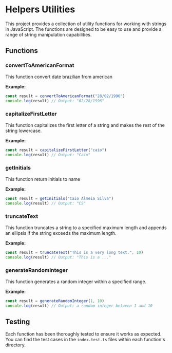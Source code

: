 # Helpers Utilities

This project provides a collection of utility functions for working with strings in JavaScript. The functions are designed to be easy to use and provide a range of string manipulation capabilities.

## Functions

### convertToAmericanFormat

This function convert date brazilian from american

**Example:**

```javascript
const result = convertToAmericanFormat("28/02/1996")
console.log(result) // Output: "02/28/1996"
```

### capitalizeFirstLetter

This function capitalizes the first letter of a string and makes the rest of the string lowercase.

**Example:**

```javascript
const result = capitalizeFirstLetter("caio")
console.log(result) // Output: "Caio"
```

### getInitials

This function return initials to name

**Example:**

```javascript
const result = getInitials("Caio Almeia Silva")
console.log(result) // Output: "CS"
```

### truncateText

This function truncates a string to a specified maximum length and appends an ellipsis if the string exceeds the maximum length.

**Example:**

```javascript
const result = truncateText("This is a very long text.", 10)
console.log(result) // Output: "This is a ..."
```

### generateRandomInteger

This function generates a random integer within a specified range.

**Example:**

```javascript
const result = generateRandomInteger(1, 10)
console.log(result) // Output: a random integer between 1 and 10
```

## Testing

Each function has been thoroughly tested to ensure it works as expected. You can find the test cases in the `index.test.ts` files within each function's directory.
